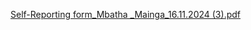 
[Self-Reporting form_Mbatha _Mainga_16.11.2024 (3).pdf](https://github.com/user-attachments/files/17795433/Self-Reporting.form_Mbatha._Mainga_16.11.2024.3.pdf)
